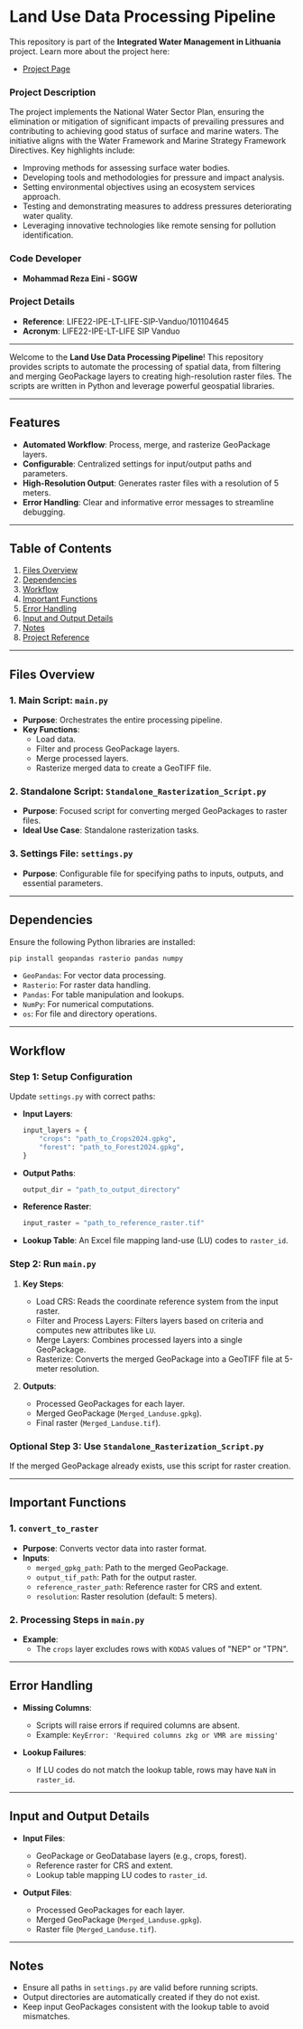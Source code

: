# Land Use Data Processing Pipeline

This repository is part of the **Integrated Water Management in Lithuania** project. Learn more about the project here:

- [Project Page](https://webgate.ec.europa.eu/life/publicWebsite/project/LIFE22-IPE-LT-LIFE-SIP-Vanduo-101104645/integrated-water-management-in-lithuania)

### Project Description

The project implements the National Water Sector Plan, ensuring the elimination or mitigation of significant impacts of prevailing pressures and contributing to achieving good status of surface and marine waters. The initiative aligns with the Water Framework and Marine Strategy Framework Directives. Key highlights include:

- Improving methods for assessing surface water bodies.
- Developing tools and methodologies for pressure and impact analysis.
- Setting environmental objectives using an ecosystem services approach.
- Testing and demonstrating measures to address pressures deteriorating water quality.
- Leveraging innovative technologies like remote sensing for pollution identification.

### Code Developer

- **Mohammad Reza Eini - SGGW**

### Project Details

- **Reference**: LIFE22-IPE-LT-LIFE-SIP-Vanduo/101104645
- **Acronym**: LIFE22-IPE-LT-LIFE SIP Vanduo

---

Welcome to the **Land Use Data Processing Pipeline**! This repository provides scripts to automate the processing of spatial data, from filtering and merging GeoPackage layers to creating high-resolution raster files. The scripts are written in Python and leverage powerful geospatial libraries.

---

## Features

- **Automated Workflow**: Process, merge, and rasterize GeoPackage layers.
- **Configurable**: Centralized settings for input/output paths and parameters.
- **High-Resolution Output**: Generates raster files with a resolution of 5 meters.
- **Error Handling**: Clear and informative error messages to streamline debugging.

---

## Table of Contents

1. [Files Overview](#files-overview)
2. [Dependencies](#dependencies)
3. [Workflow](#workflow)
4. [Important Functions](#important-functions)
5. [Error Handling](#error-handling)
6. [Input and Output Details](#input-and-output-details)
7. [Notes](#notes)
8. [Project Reference](#project-reference)

---

## Files Overview

### 1. **Main Script: `main.py`**
   - **Purpose**: Orchestrates the entire processing pipeline.
   - **Key Functions**:
     - Load data.
     - Filter and process GeoPackage layers.
     - Merge processed layers.
     - Rasterize merged data to create a GeoTIFF file.

### 2. **Standalone Script: `Standalone_Rasterization_Script.py`**
   - **Purpose**: Focused script for converting merged GeoPackages to raster files.
   - **Ideal Use Case**: Standalone rasterization tasks.

### 3. **Settings File: `settings.py`**
   - **Purpose**: Configurable file for specifying paths to inputs, outputs, and essential parameters.

---

## Dependencies

Ensure the following Python libraries are installed:

```bash
pip install geopandas rasterio pandas numpy
```

- `GeoPandas`: For vector data processing.
- `Rasterio`: For raster data handling.
- `Pandas`: For table manipulation and lookups.
- `NumPy`: For numerical computations.
- `os`: For file and directory operations.

---

## Workflow

### Step 1: Setup Configuration

Update `settings.py` with correct paths:

- **Input Layers**:
  ```python
  input_layers = {
      "crops": "path_to_Crops2024.gpkg",
      "forest": "path_to_Forest2024.gpkg",
  }
  ```
- **Output Paths**:
  ```python
  output_dir = "path_to_output_directory"
  ```
- **Reference Raster**:
  ```python
  input_raster = "path_to_reference_raster.tif"
  ```
- **Lookup Table**:
  An Excel file mapping land-use (LU) codes to `raster_id`.

### Step 2: Run `main.py`

1. **Key Steps**:
   - Load CRS: Reads the coordinate reference system from the input raster.
   - Filter and Process Layers: Filters layers based on criteria and computes new attributes like `LU`.
   - Merge Layers: Combines processed layers into a single GeoPackage.
   - Rasterize: Converts the merged GeoPackage into a GeoTIFF file at 5-meter resolution.

2. **Outputs**:
   - Processed GeoPackages for each layer.
   - Merged GeoPackage (`Merged_Landuse.gpkg`).
   - Final raster (`Merged_Landuse.tif`).

### Optional Step 3: Use `Standalone_Rasterization_Script.py`

If the merged GeoPackage already exists, use this script for raster creation.

---

## Important Functions

### 1. `convert_to_raster`
   - **Purpose**: Converts vector data into raster format.
   - **Inputs**:
     - `merged_gpkg_path`: Path to the merged GeoPackage.
     - `output_tif_path`: Path for the output raster.
     - `reference_raster_path`: Reference raster for CRS and extent.
     - `resolution`: Raster resolution (default: 5 meters).

### 2. Processing Steps in `main.py`
   - **Example**:
     - The `crops` layer excludes rows with `KODAS` values of "NEP" or "TPN".

---

## Error Handling

- **Missing Columns**:
  - Scripts will raise errors if required columns are absent.
  - Example: `KeyError: 'Required columns zkg or VMR are missing'`

- **Lookup Failures**:
  - If LU codes do not match the lookup table, rows may have `NaN` in `raster_id`.

---

## Input and Output Details

- **Input Files**:
  - GeoPackage or GeoDatabase layers (e.g., crops, forest).
  - Reference raster for CRS and extent.
  - Lookup table mapping LU codes to `raster_id`.

- **Output Files**:
  - Processed GeoPackages for each layer.
  - Merged GeoPackage (`Merged_Landuse.gpkg`).
  - Raster file (`Merged_Landuse.tif`).

---

## Notes

- Ensure all paths in `settings.py` are valid before running scripts.
- Output directories are automatically created if they do not exist.
- Keep input GeoPackages consistent with the lookup table to avoid mismatches.
